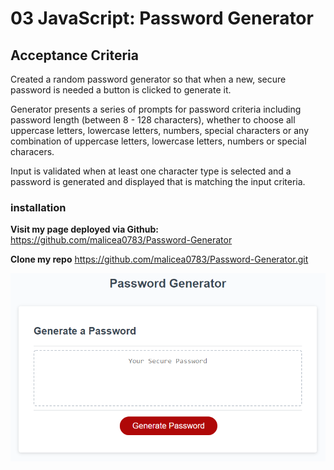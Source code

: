 # 03 JavaScript: Password Generator

## Acceptance Criteria

 Created a random password generator so that when a new, secure password is needed a button is clicked to generate it.

 Generator presents a series of prompts for password criteria including password length (between 8 - 128 characters), 
whether to choose all uppercase letters, lowercase letters, numbers, special characters or any combination of uppercase
letters, lowercase letters, numbers or special characers.

 Input is validated when at least one character type is selected and a password is generated and displayed that is matching 
the input criteria.

### installation

**Visit my page deployed via Github:**
https://github.com/malicea0783/Password-Generator

**Clone my repo**
https://github.com/malicea0783/Password-Generator.git

![Password Generator screenshot](/assets/images/password_generator.png)


